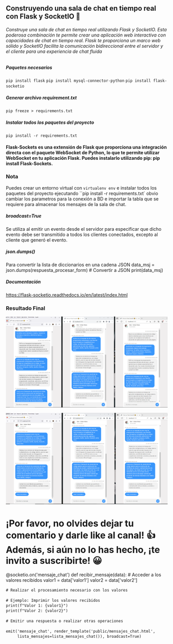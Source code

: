 ## Construyendo una sala de chat en tiempo real con Flask y SocketIO 🐍

###### Construye una sala de chat en tiempo real utilizando Flask y SocketIO. Esta poderosa combinación te permite crear una aplicación web interactiva con capacidades de chat en tiempo real. Flask te proporciona un marco web sólido y SocketIO facilita la comunicación bidireccional entre el servidor y el cliente para una experiencia de chat fluida

##### Paquetes necesarios

`pip install flask`
`pip install mysql-connector-python`
`pip install flask-socketio`

##### Generar archivo requirement.txt

`pip freeze > requirements.txt`

##### Instalar todos los paquetes del proyecto

`pip install -r requirements.txt`

#### Flask-Sockets es una extensión de Flask que proporciona una integración directa con el paquete WebSocket de Python, lo que te permite utilizar WebSocket en tu aplicación Flask. Puedes instalarlo utilizando pip: pip install Flask-Sockets.

### Nota

Puedes crear un entorno virtual con `virtualenv env` e instalar todos los paquetes del proyecto ejecutando ``pip install -r requirements.txt`
obvio cambiar los parametros para la conexión a BD e importar la tabla que se requiere para almacenar los mensajes de la sala de chat.

##### broadcast=True

Se utiliza al emitir un evento desde el servidor para especificar
que dicho evento debe ser transmitido a todos los clientes conectados,
excepto al cliente que generó el evento.

##### json.dumps()

Para convertir la lista de diccionarios en una cadena JSON
data_msj = json.dumps(respuesta_procesar_form) # Convertir a JSON
print(data_msj)

##### Documentación

https://flask-socketio.readthedocs.io/en/latest/index.html

### Resultado Final

![](https://raw.githubusercontent.com/urian121/imagenes-proyectos-github/master/portada_flask-socketio__chat_urian_viera.PNG)

![](https://raw.githubusercontent.com/urian121/imagenes-proyectos-github/master/portada_flask_socketio_urian_viera.PNG)

# ¡Por favor, no olvides dejar tu comentario y darle like al canal! 👍 Además, si aún no lo has hecho, ¡te invito a suscribirte! 😀

@socketio.on('mensaje_chat')
def recibir_mensaje(data): # Acceder a los valores recibidos
valor1 = data['valor1']
valor2 = data['valor2']

    # Realizar el procesamiento necesario con los valores

    # Ejemplo: Imprimir los valores recibidos
    print(f"Valor 1: {valor1}")
    print(f"Valor 2: {valor2}")

    # Emitir una respuesta o realizar otras operaciones

    emit('mensaje_chat', render_template('public/mensajes_chat.html',
         lista_mensajes=lista_mensajes_chat()), broadcast=True)
